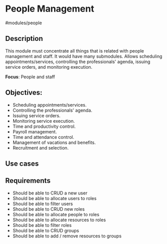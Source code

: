 # People Management

#modules/people
## Description
This module must concentrate all things that is related with people management and staff. It would have many submodules.
Allows scheduling appointments/services, controlling the professionals' agenda, issuing service orders, and monitoring execution.

**Focus**: People and staff

## Objectives:

- Scheduling appointments/services.
- Controlling the professionals' agenda.
- Issuing service orders.
- Monitoring service execution.
- Time and productivity control.
- Payroll management.
- Time and attendance control.
- Management of vacations and benefits.
- Recruitment and selection.

## Use cases
## Requirements

- Should be able to CRUD a new user
- Should be able to allocate users to roles
- Should be able to filter users
- Should be able to CRUD new roles
- Should be able to allocate people to roles
- Should be able to allocate resources to roles
- Should be able to filter roles
- Should be able to CRUD groups
- Should be able to add / remove resources to groups